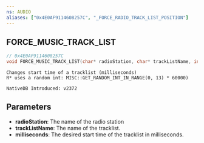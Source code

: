 ```yaml
---
ns: AUDIO
aliases: ["0x4E0AF9114608257C", "_FORCE_RADIO_TRACK_LIST_POSITION"]
---
```

## FORCE_​MUSIC_​TRACK_​LIST

```c
// 0x4E0AF9114608257C
void FORCE_​MUSIC_​TRACK_​LIST(char* radioStation, char* trackListName, int milliseconds);
```

```
Changes start time of a tracklist (milliseconds)
R* uses a random int: MISC::GET_RANDOM_INT_IN_RANGE(0, 13) * 60000)

NativeDB Introduced: v2372
```


## Parameters
* **radioStation**: The name of the radio station
* **trackListName**: The name of the tracklist.
* **milliseconds**: The desired start time of the tracklist in milliseconds.
